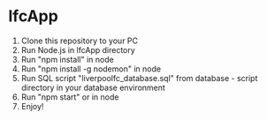 # lfcApp

1. Clone this repository to your PC
2. Run Node.js in lfcApp directory
3. Run "npm install" in node
4. Run "npm install -g nodemon" in node
5. Run SQL script "liverpoolfc_database.sql" from database - script directory
in your database environment
6. Run "npm start" or in node
7. Enjoy!
